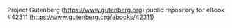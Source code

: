 Project Gutenberg (https://www.gutenberg.org) public repository for eBook #42311 (https://www.gutenberg.org/ebooks/42311)

